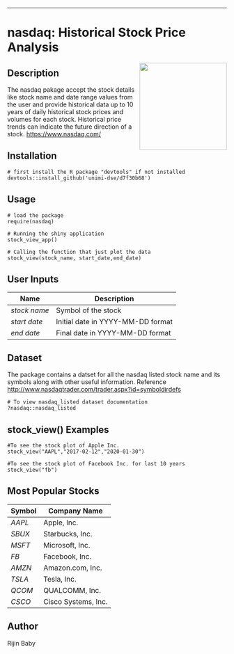 
---
# nasdaq: Historical Stock Price Analysis   
<div><img src="https://www.nasdaq.com/themes/nsdq/dist/assets/images/logo.svg" width="200px" align="right"></div>


## Description

The nasdaq pakage accept the stock details like stock name and date range values from the user and provide 
historical data up to 10 years of daily historical stock prices and volumes for each stock. Historical price trends can indicate the future direction of a stock.
<https://www.nasdaq.com/>

## Installation
```
# first install the R package "devtools" if not installed
devtools::install_github('unimi-dse/d7f30b68')
```
## Usage
```
# load the package
require(nasdaq)

# Running the shiny application
stock_view_app()

# Calling the function that just plot the data
stock_view(stock_name, start_date,end_date)
```
## User Inputs
Name  | Description
---------------|--------------
*stock name*   |Symbol of the stock
*start date*   |Initial date in YYYY-MM-DD format
*end date*     |Final date in YYYY-MM-DD format

## Dataset
The package contains a datset for all the nasdaq listed stock name and its symbols along with other useful information. Reference <http://www.nasdaqtrader.com/trader.aspx?id=symboldirdefs>
```
# To view nasdaq_listed dataset documentation
?nasdaq::nasdaq_listed
```

## stock_view() Examples
```
#To see the stock plot of Apple Inc.
stock_view("AAPL","2017-02-12","2020-01-30")

#To see the stock plot of Facebook Inc. for last 10 years
stock_view("fb")
```
## Most Popular Stocks
Symbol       | Company Name
-------------|--------------
*AAPL*       |Apple, Inc.
*SBUX*       |Starbucks, Inc.
*MSFT*       |Microsoft, Inc.
*FB*         |Facebook, Inc.
*AMZN*       |Amazon.com, Inc.
*TSLA*       |Tesla, Inc.
*QCOM*       |QUALCOMM, Inc.
*CSCO*       |Cisco Systems, Inc.

## Author
Rijin Baby 

